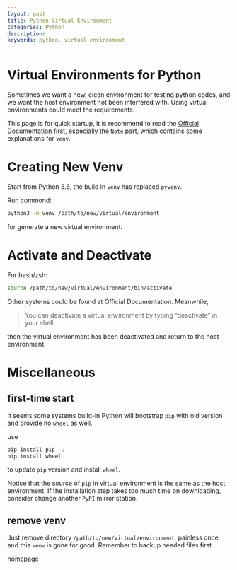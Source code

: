 ```yaml
---
layout: post
title: Python Virtual Environment
categories: Python
description: 
keywords: python, virtual environment
---
```



# Virtual Environments for Python

Sometimes we want a new, clean environment for testing python codes, 
and we want the host environment not been interfered with. 
Using virtual environments could meet the requirements.

This page is for quick startup, it is recommend to 
read the [Official Documentation](https://docs.python.org/3/library/venv.html) first, 
especially the ```Note``` part, which contains some explanations for ```venv```.

# Creating New Venv

Start from Python 3.6, the build in ```venv``` has replaced ```pyvenv```.

Run commond:
```bash
python3 -m venv /path/to/new/virtual/environment
```
for generate a new virtual environment. 

# Activate and Deactivate

For bash/zsh:
```bash
source /path/to/new/virtual/environment/bin/activate
```

Other systems could be found at Official Documentation. Meanwhile,

> You can deactivate a virtual environment by typing “deactivate” in your shell.

then the virtual environment has been deactivated and return to the host environment.

# Miscellaneous

## first-time start

It seems some systems build-in Python will bootstrap ```pip``` with old version 
and provide no ```wheel``` as well.

use
```bash
pip install pip -U
pip install wheel
```
to update ```pip``` version and install ```wheel```. 

Notice that the source of ```pip``` in virtual environment is the same as the host environment. If the installation step takes too much time on downloading, consider change another ```PyPI``` mirror station.

## remove venv

Just remove directory ```/path/to/new/virtual/environment```, painless once and this ```venv``` is gone for good. Remember to backup needed files first.


[homepage](/)
